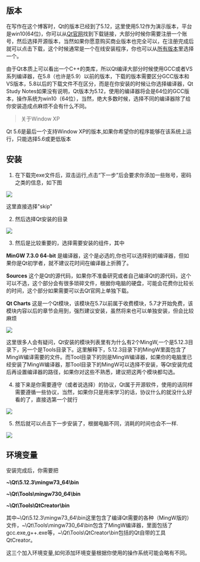 ## 版本
在写作在这个博客时，Qt的版本已经到了5.12，这里使用5.12作为演示版本，平台是win10(64位)，你可以从[Qt官网](www.qt.io)找到下载链接，大部分时候你需要注册一个账号，然后选择开源版本，当然如果你愿意购买商业版本也完全可以，在注册完成后就可以点击下载，这个时候通常是一个在线安装程序，你也可以从[所有版本](http://download.qt.io/archive/qt/)里选择一个。

由于Qt本质上可以看出一个C++的类库，所以Qt编译大部分时候使用GCC或者VS系列编译器，在5.8（也许是5.9）以前的版本，下载的版本需要区分GCC版本和VS版本，5.8以后的下载文件不在区分，而是在你安装的时候让你选择编译器，Qt Study Notes如果没有说明，Qt版本为5.12，使用的编译器将会是64位的GCC版本，操作系统为win10（64位），当然，绝大多数时候，选择不同的编译器除了给你安装造成点麻烦不会有什么不同。

>关于Window XP

Qt 5.6是最后一个支持Window XP的版本,如果你希望你的程序能够在该系统上运行，只能选择5.6或更低版本

## 安装

1. 在下载完exe文件后，双击运行,点击“下一步”后会要求你添加一些账号，密码之类的信息，如下图

![](https://jxf2008-1302581379.cos.ap-nanjing.myqcloud.com/QtNotes/1-1.png)

这里直接选择"skip"


2. 然后选择Qt安装的目录

![](https://jxf2008-1302581379.cos.ap-nanjing.myqcloud.com/QtNotes/1-2.png)


3. 然后是比较重要的，选择需要安装的组件，其中

**MinGW 7.3.0 64-bit** 是编译器，这个是必选的,你也可以选择别的编译器，但如果你是Qt初学者，就不建议花时间在编译器上折腾了。

**Sources** 这个是Qt的源代码，如果你不准备研究或者自己编译Qt的源代码，这个可以不选，这个部分会有很多琐碎文件，根据你电脑的硬盘，可能会花费你比较长的时间，这个部分如果需要可以去Qt官网上单独下载。

**Qt Charts** 这是一个Qt模块，该模块在5.7以前属于收费模块，5.7才开始免费，该模块内容以后的章节会用到，强烈建议安装，虽然将来也可以单独安装，但会比较麻烦

![](https://jxf2008-1302581379.cos.ap-nanjing.myqcloud.com/QtNotes/1-3.png)

这里很多人会有疑问，Qt安装的模块列表里有为什么有2个MingW,一个是5.12.3目录下，另一个是Tools目录下。这里解释下，5.12.3目录下的MingW里面包含了MingW编译需要的文件。而Tool目录下的则是MingW编译器，如果你的电脑里已经安装了MingW编译器，那Tool目录下的MingW可以选择不安装，等Qt安装完成后再设置编译器的路径，如果你对这些不熟悉，建议把这两个模块都勾选。

4. 接下来是你需要遵守（或者说选择）的协议，Qt属于开源软件，使用的话同样需要遵循一些协议，当然，如果你只是用来学习的话，协议什么的就没什么好看的了，直接选第一个就行

![](https://jxf2008-1302581379.cos.ap-nanjing.myqcloud.com/QtNotes/1-4.png)

5. 然后就可以点击下一步安装了，根据电脑不同，消耗的时间也会不一样.

![](https://jxf2008-1302581379.cos.ap-nanjing.myqcloud.com/QtNotes/1-5.png)


## 环境变量

安装完成后，你需要把

**~\Qt\5.12.3\mingw73_64\bin**

**~\Qt\Tools\mingw730_64\bin**

**~\Qt\Tools\QtCreator\bin**

其中~\Qt\5.12.3\mingw73_64\bin这里包含了编译Qt需要的各种（MingW版的）文件，~\Qt\Tools\mingw730_64\bin包含了MingW编译器，里面包括了gcc.exe,g++.exe等，~\Qt\Tools\QtCreator\bin包括的Qt自带的工具QtCreator。

这三个加入环境变量,如何添加环境变量根据你使用的操作系统可能会略有不同。

